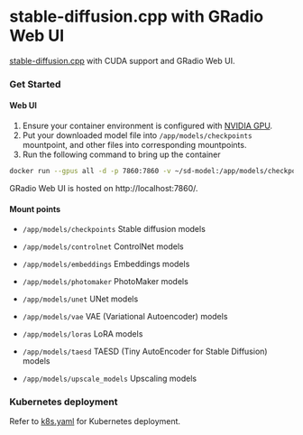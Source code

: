 # stable-diffusion.cpp with GRadio Web UI

[stable-diffusion.cpp](https://github.com/leejet/stable-diffusion.cpp) with CUDA support and GRadio Web UI.

### Get Started

#### Web UI

1. Ensure your container environment is configured with [NVIDIA GPU](https://docs.nvidia.com/datacenter/cloud-native/container-toolkit/latest/install-guide.html).
2. Put your downloaded model file into `/app/models/checkpoints` mountpoint, and other files into corresponding mountpoints.
3. Run the following command to bring up the container

```bash
docker run --gpus all -d -p 7860:7860 -v ~/sd-model:/app/models/checkpoints --name stable-diffusion ghcr.io/z-george-ma/ai-tools/sd-cpp-webui:latest
```

GRadio Web UI is hosted on http://localhost:7860/.

#### Mount points

- `/app/models/checkpoints`
  Stable diffusion models

- `/app/models/controlnet`
  ControlNet models

- `/app/models/embeddings`
  Embeddings models

- `/app/models/photomaker`
  PhotoMaker models

- `/app/models/unet`
  UNet models

- `/app/models/vae`
  VAE (Variational Autoencoder) models

- `/app/models/loras`
  LoRA models

- `/app/models/taesd`
  TAESD (Tiny AutoEncoder for Stable Diffusion) models

- `/app/models/upscale_models`
  Upscaling models

### Kubernetes deployment

Refer to [k8s.yaml](https://github.com/z-george-ma/ai-tools/blob/main/sd-cpp-webui/k8s.yaml) for Kubernetes deployment.
